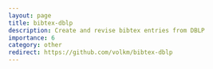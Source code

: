 ```yaml
---
layout: page
title: bibtex-dblp
description: Create and revise bibtex entries from DBLP 
importance: 6
category: other
redirect: https://github.com/volkm/bibtex-dblp
---
```

